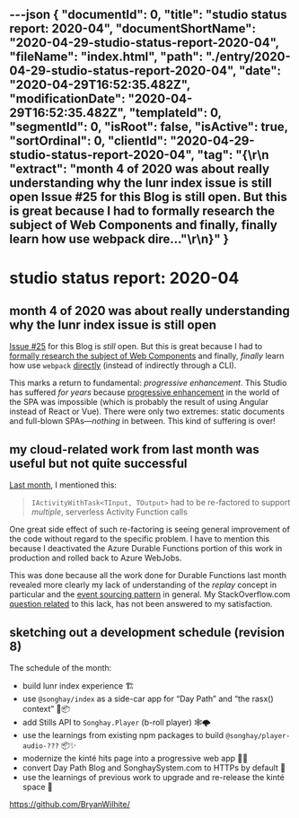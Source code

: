 ---json
{
  "documentId": 0,
  "title": "studio status report: 2020-04",
  "documentShortName": "2020-04-29-studio-status-report-2020-04",
  "fileName": "index.html",
  "path": "./entry/2020-04-29-studio-status-report-2020-04",
  "date": "2020-04-29T16:52:35.482Z",
  "modificationDate": "2020-04-29T16:52:35.482Z",
  "templateId": 0,
  "segmentId": 0,
  "isRoot": false,
  "isActive": true,
  "sortOrdinal": 0,
  "clientId": "2020-04-29-studio-status-report-2020-04",
  "tag": "{\r\n  \"extract\": \"month 4 of 2020 was about really understanding why the lunr index issue is still open Issue #25 for this Blog is still open. But this is great because I had to formally research the subject of Web Components and finally, finally learn how use webpack dire…\"\r\n}"
}
---

# studio status report: 2020-04

## month 4 of 2020 was about really understanding why the lunr index issue is still open

[Issue #25](https://github.com/BryanWilhite/Blog/issues/25) for this Blog is _still_ open. But this is great because I had to [formally research the subject of Web Components](https://github.com/BryanWilhite/nodejs/issues/18) and finally, _finally_ learn how use `webpack` [directly](https://github.com/BryanWilhite/nodejs#webpack-and-rollup-commentary) (instead of indirectly through a CLI).

This marks a return to fundamental: _progressive enhancement_. This Studio has suffered _for years_ because [progressive enhancement](https://en.wikipedia.org/wiki/Progressive_enhancement) in the world of the SPA was impossible (which is probably the result of using Angular instead of React or Vue). There were only two extremes: static documents and full-blown SPAs—_nothing_ in between. This kind of suffering is over!

## my cloud-related work from last month was useful but not quite successful

[Last month](http://songhayblog.azurewebsites.net/entry/2020-03-26-studio-status-report-2020-03), I mentioned this:

> `IActivityWithTask<TInput, TOutput>` had to be re-factored to support _multiple_, serverless Activity Function calls

One great side effect of such re-factoring is seeing general improvement of the code without regard to the specific problem. I have to mention this because I deactivated the Azure Durable Functions portion of this work in production and rolled back to Azure WebJobs.

This was done because all the work done for Durable Functions last month revealed more clearly my lack of understanding of the _replay_ concept in particular and the [event sourcing pattern](https://docs.microsoft.com/en-us/azure/architecture/patterns/event-sourcing) in general. My StackOverflow.com [question related](https://stackoverflow.com/questions/60819603/is-it-always-wrong-to-use-an-if-else-structure-inside-a-durable-orchestrat) to this lack, has not been answered to my satisfaction.

## sketching out a development schedule (revision 8)

The schedule of the month:

- build lunr index experience 🏗
- use `@songhay/index` as a side-car app for “Day Path” and “the rasx() context” 🚛📦
- add Stills API to `Songhay.Player` (b-roll player) 🕸🌩
- use the learnings from existing npm packages to build `@songhay/player-audio-???` 📦✨
- modernize the kinté hits page into a progressive web app 💄✨
- convert Day Path Blog and SonghaySystem.com to HTTPs by default 🔐
- use the learnings of previous work to upgrade and re-release the kinté space 🚀

<https://github.com/BryanWilhite/>
